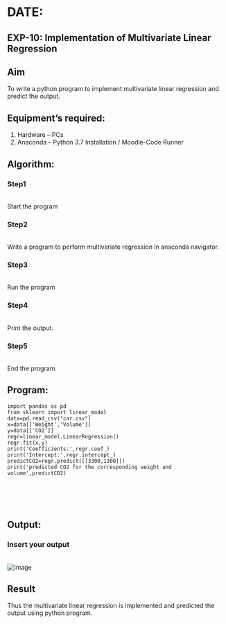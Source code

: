 # DATE:
## EXP-10: Implementation of Multivariate Linear Regression
## Aim
To write a python program to implement multivariate linear regression and predict the output.
## Equipment’s required:
1.	Hardware – PCs
2.	Anaconda – Python 3.7 Installation / Moodle-Code Runner
## Algorithm:
### Step1
<br>Start the program

### Step2
<br>Write a program to perform multivariate regression in anaconda navigator.

### Step3
<br>Run the program

### Step4
<br>Print the output.

### Step5
<br>End the program.

## Program:
```
import pandas as pd
from sklearn import linear_model
data=pd.read_csv("car.csv")
x=data[['Weight','Volume']]
y=data[['CO2']]
regr=linear_model.LinearRegression()
regr.fit(x,y)
print('Coefficients:',regr.coef_)
print('Intercept:',regr.intercept_)
predictCO2=regr.predict([[3300,1300]])
print('predicted CO2 for the corresponding weight and volume',predictCO2)






```
## Output:

### Insert your output

<br>![image](https://github.com/user-attachments/assets/9869a7a2-0fdc-45f3-9f40-c62875ef7f8c)


## Result
Thus the multivariate linear regression is implemented and predicted the output using python program.

